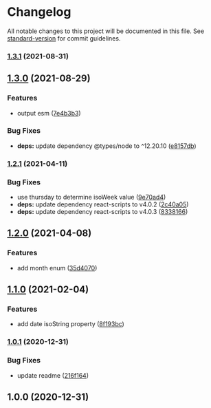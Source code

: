 # Changelog

All notable changes to this project will be documented in this file. See [standard-version](https://github.com/conventional-changelog/standard-version) for commit guidelines.

### [1.3.1](https://github.com/justinlettau/calendar-view-utils/compare/v1.3.0...v1.3.1) (2021-08-31)

## [1.3.0](https://github.com/justinlettau/calendar-view-utils/compare/v1.2.1...v1.3.0) (2021-08-29)


### Features

* output esm ([7e4b3b3](https://github.com/justinlettau/calendar-view-utils/commit/7e4b3b38f42b2db986833f179f0a16af0f040257))


### Bug Fixes

* **deps:** update dependency @types/node to ^12.20.10 ([e8157db](https://github.com/justinlettau/calendar-view-utils/commit/e8157db87d2f2a03f965f252b24a5ed9fe95560c))

### [1.2.1](https://github.com/justinlettau/calendar-view-utils/compare/v1.2.0...v1.2.1) (2021-04-11)


### Bug Fixes

* use thursday to determine isoWeek value ([9e70ad4](https://github.com/justinlettau/calendar-view-utils/commit/9e70ad41d2d752679a7b7d262172b635f3b9e5f1))
* **deps:** update dependency react-scripts to v4.0.2 ([2c40a05](https://github.com/justinlettau/calendar-view-utils/commit/2c40a05061cec596b868c78b7c3bc7c7a11eae6c))
* **deps:** update dependency react-scripts to v4.0.3 ([8338166](https://github.com/justinlettau/calendar-view-utils/commit/83381665d461466576872dbc58ddda1880ff15b9))

## [1.2.0](https://github.com/justinlettau/calendar-view-utils/compare/v1.1.0...v1.2.0) (2021-04-08)


### Features

* add month enum ([35d4070](https://github.com/justinlettau/calendar-view-utils/commit/35d4070a237bdee715d0d79ac309ba0c77d16b92))

## [1.1.0](https://github.com/justinlettau/calendar-view-utils/compare/v1.0.1...v1.1.0) (2021-02-04)


### Features

* add date isoString property ([8f193bc](https://github.com/justinlettau/calendar-view-utils/commit/8f193bc227e99493ea9848b6256cbaa66d5e141e))

### [1.0.1](https://github.com/justinlettau/calendar-view-utils/compare/v1.0.0...v1.0.1) (2020-12-31)


### Bug Fixes

* update readme ([216f164](https://github.com/justinlettau/calendar-view-utils/commit/216f16450f12350d622e2be3200da9f73ab3c8d4))

## 1.0.0 (2020-12-31)
